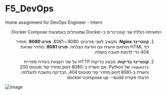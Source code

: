 # F5_DevOps
Home assignment for DevOps Engineer - Intern

<div dir="rtl">
המשימה כוללת שני קונטיינרים ב-Docker שמנוהלים באמצעות Docker Compose:

1. **קונטיינר Nginx**: 
    מקשיב לשני פורטים: 8080 ו-8081.
    **פורט 8080**: מחזיר דף HTML מותאם אישית עם הודעת הצלחה.
    **פורט 8081**: מחזיר שגיאת 404 כדי לדמות תגובה כושלת.

2. **קונטיינר בדיקות**:
    מבצע בדיקות HTTP על שני הקצוות בעזרת ספריית `requests` של Python.
    אם השרת ב-port 8080 מחזיר קוד סטטוס 200 והשרת ב-port 8081 מחזיר קוד סטטוס 404, הבדיקה נחשבת להצלחה.
     הרצתי פקודה docker-compose up --build
</div>

![image](https://github.com/user-attachments/assets/2010c714-03dc-4cc0-a7a2-9a4408937e29)
